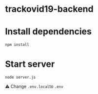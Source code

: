# trackovid19-backend



# Install dependencies

```
npm install
```

# Start server

```
node server.js
```

:warning: Change `.env.local`to `.env`
